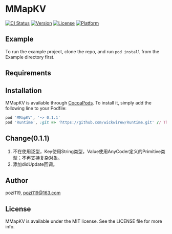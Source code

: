 # MMapKV

[![CI Status](https://img.shields.io/travis/pozi119/MMapKV.svg?style=flat)](https://travis-ci.org/pozi119/MMapKV)
[![Version](https://img.shields.io/cocoapods/v/MMapKV.svg?style=flat)](https://cocoapods.org/pods/MMapKV)
[![License](https://img.shields.io/cocoapods/l/MMapKV.svg?style=flat)](https://cocoapods.org/pods/MMapKV)
[![Platform](https://img.shields.io/cocoapods/p/MMapKV.svg?style=flat)](https://cocoapods.org/pods/MMapKV)

## Example

To run the example project, clone the repo, and run `pod install` from the Example directory first.

## Requirements

## Installation

MMapKV is available through [CocoaPods](https://cocoapods.org). To install
it, simply add the following line to your Podfile:

```ruby
pod 'MMapKV', '~> 0.1.1'
pod 'Runtime', :git => 'https://github.com/wickwirew/Runtime.git' // The version in pods is 2.2.2, which requires 2.2.4
```

## Change(0.1.1)
1. 不在使用泛型，Key使用String类型，Value使用AnyCoder定义的Primitive类型；不再支持复杂对象。
2. 添加didUpdate回调。

## Author

pozi119, pozi119@163.com

## License

MMapKV is available under the MIT license. See the LICENSE file for more info.
